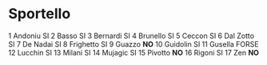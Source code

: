 # Sportello

1 Andoniu   SI
2 Basso     SI
3 Bernardi  SI
4 Brunello  SI
5 Ceccon    SI
6 Dal Zotto SI
7 De Nadai  SI
8 Frighetto SI
9 Guazzo    **NO**
10 Guidolin SI
11 Gusella  FORSE
12 Lucchin  SI
13 Milani   SI
14 Mujagic  SI
15 Pivotto  **NO**
16 Rigoni   SI
17 Zen      **NO**
